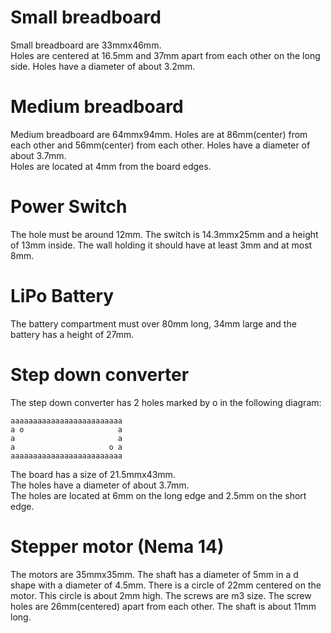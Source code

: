 # Small breadboard
Small breadboard are 33mmx46mm.  
Holes are centered at 16.5mm and 37mm apart from each other on the long side.
Holes have a diameter of about 3.2mm.

# Medium breadboard
Medium breadboard are 64mmx94mm. Holes are at 86mm(center) from each other and 56mm(center) from each other.
Holes have a diameter of about 3.7mm.  
Holes are located at 4mm from the board edges.

# Power Switch

The hole must be around 12mm. The switch is 14.3mmx25mm and a height of 13mm inside. The wall holding it 
should have at least 3mm and at most 8mm.

# LiPo Battery

The battery compartment must over 80mm long, 34mm large and the battery has a height of 27mm.

# Step down converter

The step down converter has 2 holes marked by o in the following diagram:

    aaaaaaaaaaaaaaaaaaaaaaaaa  
    a o                     a  
    a                       a  
    a                     o a  
    aaaaaaaaaaaaaaaaaaaaaaaaa  

The board has a size of 21.5mmx43mm.  
The holes have a diameter of about 3.7mm.  
The holes are located at 6mm on the long edge and 2.5mm on the short edge.

# Stepper motor (Nema 14)

The motors are 35mmx35mm. The shaft has a diameter of 5mm in a d shape with a diameter of 4.5mm. There is a circle of 22mm centered on the motor. This circle is about 2mm high. The screws are m3 size. The screw holes are 26mm(centered) apart from each other. The shaft is about 11mm long.